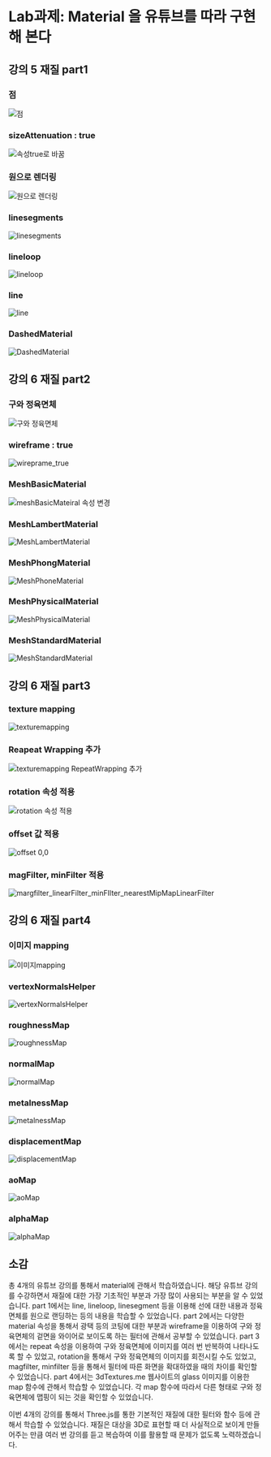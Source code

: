 # Lab과제: Material 을 유튜브를 따라 구현해 본다

## 강의 5 재질 part1 

### 점  

![점 ](https://github.com/Joon1899/assignment/assets/102898911/2ce25149-11a2-4627-8d9d-e8ea201be57c)


###  sizeAttenuation : true 

![속성true로 바꿈](https://github.com/Joon1899/assignment/assets/102898911/a8449f74-f743-4832-8dc1-e67780adb52c)

### 원으로 렌더링 

![원으로 렌더링](https://github.com/Joon1899/assignment/assets/102898911/a984307f-5ecd-4816-bb0b-b44ae028203b)

### linesegments

![linesegments](https://github.com/Joon1899/assignment/assets/102898911/5c1e0111-409a-49cd-a1ba-38100e363a2b)


### lineloop 

![lineloop](https://github.com/Joon1899/assignment/assets/102898911/2f4028b5-3a56-413a-9570-ca554fdfe491)

### line 

![line ](https://github.com/Joon1899/assignment/assets/102898911/08ac6ba0-e716-4925-879e-96692756d19b)


### DashedMaterial 

![DashedMaterial](https://github.com/Joon1899/assignment/assets/102898911/006af41c-8b2a-4377-a5e6-a30437d5d966)


## 강의 6 재질 part2 

### 구와 정육면체 

![구와 정육면체](https://github.com/Joon1899/assignment/assets/102898911/450a2272-43e5-4a4e-a725-0f794a010277)

### wireframe : true 

![wireprame_true](https://github.com/Joon1899/assignment/assets/102898911/7db580fa-a26e-4cd4-bdf3-18b231057642)

### MeshBasicMaterial 

![meshBasicMateiral 속성 변경](https://github.com/Joon1899/assignment/assets/102898911/8f36c62b-42c8-4111-8ae1-0029cb4fe52d)

### MeshLambertMaterial 

![MeshLambertMaterial](https://github.com/Joon1899/assignment/assets/102898911/62b19289-7f79-48a1-be47-43b3a5737fbe)

### MeshPhongMaterial

![MeshPhoneMaterial](https://github.com/Joon1899/assignment/assets/102898911/a437b73d-991b-4f73-a920-eb5d0ac6657a)

### MeshPhysicalMaterial 

![MeshPhysicalMaterial](https://github.com/Joon1899/assignment/assets/102898911/46cf0b52-d682-4628-81e9-d40965fa8b9b)

### MeshStandardMaterial 

![MeshStandardMaterial](https://github.com/Joon1899/assignment/assets/102898911/a8c45047-6b4c-4789-a806-9a54f5ff34c8)

## 강의 6 재질 part3 

### texture mapping 

![texturemapping](https://github.com/Joon1899/assignment/assets/102898911/551de59c-6079-4db1-8889-0bc313138921)

### Reapeat Wrapping 추가 

![texturemapping RepeatWrapping 추가](https://github.com/Joon1899/assignment/assets/102898911/d5c48e56-c7c5-4bb5-ac68-5396a2fd0d98)

### rotation 속성 적용 

![rotation 속성 적용 ](https://github.com/Joon1899/assignment/assets/102898911/7dd96229-95fa-4f5d-98ba-217795871a64)

### offset 값 적용 

![offset 0,0](https://github.com/Joon1899/assignment/assets/102898911/f36b9835-b5d1-46a8-b2fb-d9c97cab6662)

### magFilter, minFilter 적용 

![margfilter_linearFilter_minFIlter_nearestMipMapLinearFilter](https://github.com/Joon1899/assignment/assets/102898911/e4e39f81-7f71-4f04-a7fc-5ce620459d9f)

## 강의 6 재질 part4 

### 이미지 mapping 

![이미지mapping](https://github.com/Joon1899/assignment/assets/102898911/6f5f89af-4e0b-4599-8c0a-cdbd1a737db5)

### vertexNormalsHelper 

![vertexNormalsHelper](https://github.com/Joon1899/assignment/assets/102898911/e77180a2-a809-4d95-8769-a5ac8bd21e7f)

### roughnessMap 

![roughnessMap](https://github.com/Joon1899/assignment/assets/102898911/b4344c42-cf67-4517-9ad2-006294c74d7c)

### normalMap 

![normalMap](https://github.com/Joon1899/assignment/assets/102898911/fdc52218-95a7-43a0-a8d7-c53a61e1da41)

### metalnessMap

![metalnessMap](https://github.com/Joon1899/assignment/assets/102898911/c1ad9554-71fd-45ea-a347-790da91e3695)

### displacementMap 

![displacementMap](https://github.com/Joon1899/assignment/assets/102898911/b3e9993c-2f6c-4409-8a86-126ef86c81bf)

### aoMap 

![aoMap](https://github.com/Joon1899/assignment/assets/102898911/95793819-bc28-4647-b16d-475d412f1490)

### alphaMap 

![alphaMap](https://github.com/Joon1899/assignment/assets/102898911/141e7598-cc18-4127-8d02-87a46bd4291c)


## 소감 

총 4개의 유튜브 강의를 통해서 material에 관해서 학습하였습니다. 해당 유튜브 강의를 수강하면서 재질에 대한 가장 기초적인 부분과 가장 많이 사용되는 부분을 알 수 있었습니다. 
part 1에서는 line, lineloop, linesegment 등을 이용해 선에 대한 내용과 정육면체를 원으로 랜딩하는 등의 내용을 학습할 수 있었습니다. 
part 2에서는 다양한 material 속성을 통해서 광택 등의 코팅에 대한 부분과 wireframe을 이용하여 구와 정육면체의 겉면을 와이어로 보이도록 하는 필터에 관해서 공부할 수 있었습니다. 
part 3에서는 repeat 속성을 이용하여 구와 정육면체에 이미지를 여러 번 반복하여 나타나도록 할 수 있었고, rotation을 통해서 구와 정육면체의 이미지를 회전시킬 수도 있었고, magfilter, minfilter 등을 통해서 필터에 따른 화면을 확대하였을 때의 차이를 확인할 수 있었습니다.
part 4에서는 3dTextures.me 웹사이트의 glass 이미지를 이용한 map 함수에 관해서 학습할 수 있었습니다. 각 map 함수에 따라서 다른 형태로 구와 정육면체에 맵핑이 되는 것을 확인할 수 있었습니다. 

이번 4개의 강의를 통해서 Three.js를 통한 기본적인 재질에 대한 필터와 함수 등에 관해서 학습할 수 있었습니다. 재질은 대상을 3D로 표현할 때 더 사실적으로 보이게 만들어주는 만큼 여러 번 강의를 듣고 복습하여 이를 활용할 때 문제가 없도록 
노력하겠습니다. 































